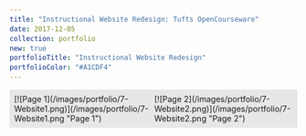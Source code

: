 ```yaml
---
title: "Instructional Website Redesign: Tufts OpenCourseware"
date: 2017-12-05
collection: portfolio
new: true
portfolioTitle: "Instructional Website Redesign"
portfolioColor: "#A1CDF4"
---
```

<div style="display: flex; padding: 8px; background: #e7e7e7;">
<div style="margin-right: 8px;">
[![Page 1](/images/portfolio/7-Website1.png)](/images/portfolio/7-Website1.png "Page 1")
</div>
<div>
[![Page 2](/images/portfolio/7-Website2.png)](/images/portfolio/7-Website2.png "Page 2")
</div>
</div>